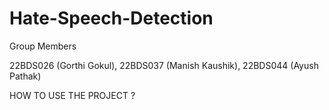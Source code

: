 # Hate-Speech-Detection
Group Members

22BDS026 (Gorthi Gokul), 22BDS037 (Manish Kaushik), 22BDS044 (Ayush Pathak)


HOW TO USE THE PROJECT ?


